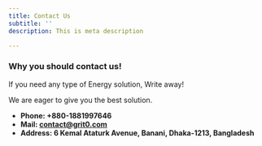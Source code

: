 ```yaml
---
title: Contact Us
subtitle: ''
description: This is meta description

---
```

### Why you should contact us!

If you need any type of Energy solution,  Write away! 

We are eager to give you the best solution.

* **Phone: +880-1881997646**
* **Mail: contact@grit0.com**
* **Address:  6 Kemal Ataturk Avenue, Banani, Dhaka-1213, Bangladesh**